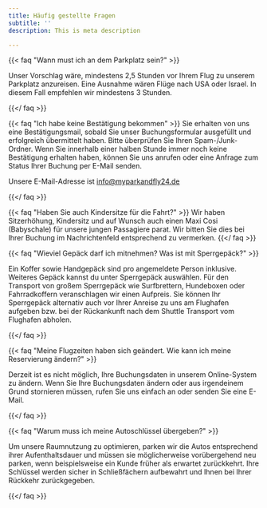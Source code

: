 ```yaml
---
title: Häufig gestellte Fragen
subtitle: ''
description: This is meta description

---
```

{{< faq "Wann must ich an dem Parkplatz sein?" >}}  

Unser Vorschlag wäre, mindestens 2,5 Stunden vor Ihrem Flug zu unserem Parkplatz anzureisen. Eine Ausnahme wären Flüge nach USA oder Israel. In diesem Fall empfehlen wir mindestens 3 Stunden.

{{</ faq >}}


{{< faq "Ich habe keine Bestätigung bekommen" >}}
Sie erhalten von uns eine Bestätigungsmail, sobald Sie unser Buchungsformular ausgefüllt und erfolgreich übermittelt haben. Bitte überprüfen Sie Ihren Spam-/Junk-Ordner. Wenn Sie innerhalb einer halben Stunde immer noch keine Bestätigung erhalten haben, können Sie uns anrufen oder eine Anfrage zum Status Ihrer Buchung per E-Mail senden.

Unsere E-Mail-Adresse ist info@myparkandfly24.de 

{{</ faq >}}

{{< faq "Haben Sie auch Kindersitze für die Fahrt?" >}} Wir haben Sitzerhöhung, Kindersitz und auf Wunsch auch einen Maxi Cosi (Babyschale) für unsere jungen Passagiere parat. Wir bitten Sie dies bei Ihrer Buchung im Nachrichtenfeld entsprechend zu vermerken. {{</ faq >}}

{{< faq "Wieviel Gepäck darf ich mitnehmen? Was ist mit Sperrgepäck?" >}}

Ein Koffer sowie Handgepäck sind pro angemeldete Person inklusive. Weiteres Gepäck kannst du unter Sperrgepäck auswählen. Für den Transport von großem Sperrgepäck wie Surfbrettern, Hundeboxen oder Fahrradkoffern veranschlagen wir einen Aufpreis. Sie können Ihr Sperrgepäck alternativ auch vor Ihrer Anreise zu uns am Flughafen aufgeben bzw. bei der Rückankunft nach dem Shuttle Transport vom Flughafen abholen.

{{</ faq >}}


{{< faq "Meine Flugzeiten haben sich geändert. Wie kann ich meine Reservierung ändern?" >}}

Derzeit ist es nicht möglich, Ihre Buchungsdaten in unserem Online-System zu ändern. Wenn Sie Ihre Buchungsdaten ändern oder aus irgendeinem Grund stornieren müssen, rufen Sie uns einfach an oder senden Sie eine E-Mail.

{{</ faq >}}

{{< faq "Warum muss ich meine Autoschlüssel übergeben?" >}}

Um unsere Raumnutzung zu optimieren, parken wir die Autos entsprechend ihrer Aufenthaltsdauer und müssen sie möglicherweise vorübergehend neu parken, wenn beispielsweise ein Kunde früher als erwartet zurückkehrt. Ihre Schlüssel werden sicher in Schließfächern aufbewahrt und Ihnen bei Ihrer Rückkehr zurückgegeben.

{{</ faq >}}

